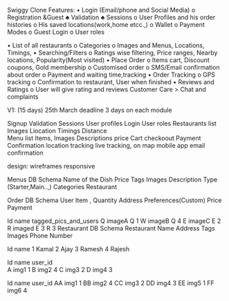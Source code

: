 
Swiggy Clone
Features:
•	Login (Email/phone and Social Media)
o	Registration &Guest
♣	Validation
♣	Sessions
o	User Profiles and his order histories
o	His saved locations(work,home etcc.,)
o	Wallet
o	Payment Modes
o	Guest Login
o	User roles 

•	List of all restaurants
o	Categories
o	Images and Menus, Locations, Timings, 
•	Searching/Filters
o	Ratings wise filtering, Price ranges, Nearby locations, Popularity(Most visited)
•	Place Order
o	Items cart, Discount coupons, Gold membership
o	Customised order
o	SMS/Email confirmation about order
o	Payment and waiting time,tracking
•	Order Tracking
o	GPS tracking
o	Confirmation to restaurant, User when finished
•	Reviews and Ratings
o	User will give rating and reviews
Customer Care > Chat and complaints 











V1: (15 days)  25th March deadline
	3 days on each module
	
Signup 
	Validation 
	Sessions 
User profiles
Login
User roles
Restaurants list
	Images
	Liocation
	Timings
	Distance  
Menu list
	Items,
	Images
	Descriptions
	price
Cart
checkoout
	Payment 
	Confirmation
	location
tracking
		live tracking, on map
mobile app
email confirmation

design:
	wireframes
	responsive
	 






























Menus DB Schema
Name of the Dish
Price
Tags
Images
Description
Type (Starter,Main..,)
Categories
Restaurant


Order DB Schema
User
Item , Quantity
Address
Preferences(Custom)
Price
Payment


Id name                                                 tagged_pics_and_users
Q imageA                                                 Q         1
W imageB                                                 Q         4
E imageC                                                    E          2
R imaged                                                   E            3
                                                                    R            3
Restaurant DB Schema
Restaurant Name
Address
Tags
Images
Phone Number








Id name
1 Kamal
2 Ajay
3 Ramesh
4 Rajesh


Id name user_id                                              
A img1  1
B img2 4
C img3 2
D img4 3


Id name user_id
AA img1  1
BB img2 4
CC img3 2
DD img4 3
EE img5  1
FF img6  4














